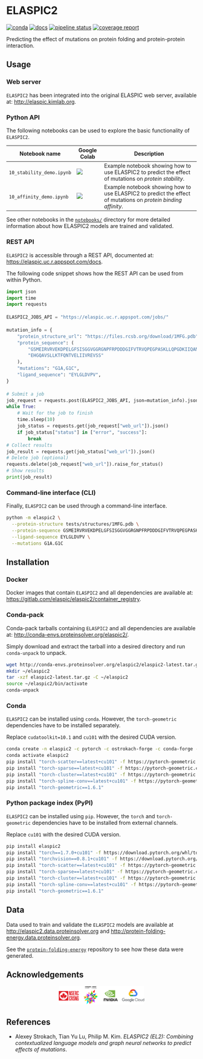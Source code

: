 # ELASPIC2

[![conda](https://img.shields.io/conda/dn/ostrokach-forge/elaspic2.svg)](https://anaconda.org/ostrokach-forge/elaspic2/)
[![docs](https://img.shields.io/badge/docs-v0.1.4-blue.svg)](https://elaspic.gitlab.io/elaspic2/v0.1.4/)
[![pipeline status](https://gitlab.com/elaspic/elaspic2/badges/v0.1.4/pipeline.svg)](https://gitlab.com/elaspic/elaspic2/commits/v0.1.4/)
[![coverage report](https://gitlab.com/elaspic/elaspic2/badges/v0.1.4/coverage.svg?job=docs)](https://elaspic.gitlab.io/elaspic2/v0.1.4/htmlcov/)

Predicting the effect of mutations on protein folding and protein-protein interaction.

## Usage

### Web server

`ELASPIC2` has been integrated into the original ELASPIC web server, available at: <http://elaspic.kimlab.org>.

### Python API

The following notebooks can be used to explore the basic functionality of `ELASPIC2`.

| Notebook name             | Google Colab                                                                                                                                                                                               | Description                                                                                                    |
| ------------------------- | ---------------------------------------------------------------------------------------------------------------------------------------------------------------------------------------------------------- | -------------------------------------------------------------------------------------------------------------- |
| `10_stability_demo.ipynb` | <a href="https://colab.research.google.com/github/elaspic/elaspic2/blob/v0.1.4/notebooks/10_stability_demo.ipynb"><img src="https://colab.research.google.com/assets/colab-badge.svg" width="200px" /></a> | Example notebook showing how to use ELASPIC2 to predict the effect of mutations on _protein stability_.        |
| `10_affinity_demo.ipynb`  | <a href="https://colab.research.google.com/github/elaspic/elaspic2/blob/v0.1.4/notebooks/10_affinity_demo.ipynb"><img src="https://colab.research.google.com/assets/colab-badge.svg" width="200px" /></a>  | Example notebook showing how to use ELASPIC2 to predict the effect of mutations on _protein binding affinity_. |

See other notebooks in the [`notebooks/`](https://gitlab.com/elaspic/elaspic2/-/tree/master/notebooks) directory for more detailed information about how ELASPIC2 models are trained and validated.

### REST API

`ELASPIC2` is accessible through a REST API, documented at: <https://elaspic.uc.r.appspot.com/docs>.

The following code snippet shows how the REST API can be used from within Python.

```python
import json
import time
import requests

ELASPIC2_JOBS_API = "https://elaspic.uc.r.appspot.com/jobs/"

mutation_info = {
    "protein_structure_url": "https://files.rcsb.org/download/1MFG.pdb",
    "protein_sequence": (
        "GSMEIRVRVEKDPELGFSISGGVGGRGNPFRPDDDGIFVTRVQPEGPASKLLQPGDKIIQANGYSFINI"
        "EHGQAVSLLKTFQNTVELIIVREVSS"
    ),
    "mutations": "G1A,G1C",
    "ligand_sequence": "EYLGLDVPV",
}

# Submit a job
job_request = requests.post(ELASPIC2_JOBS_API, json=mutation_info).json()
while True:
    # Wait for the job to finish
    time.sleep(10)
    job_status = requests.get(job_request["web_url"]).json()
    if job_status["status"] in ["error", "success"]:
        break
# Collect results
job_result = requests.get(job_status["web_url"]).json()
# Delete job (optional)
requests.delete(job_request["web_url"]).raise_for_status()
# Show results
print(job_result)
```

### Command-line interface (CLI)

Finally, `ELASPIC2` can be used through a command-line interface.

```bash
python -m elaspic2 \
  --protein-structure tests/structures/1MFG.pdb \
  --protein-sequence GSMEIRVRVEKDPELGFSISGGVGGRGNPFRPDDDGIFVTRVQPEGPASKLLQPGDKIIQANGYSFINIEHGQAVSLLKTFQNTVELIIVREVSS \
  --ligand-sequence EYLGLDVPV \
  --mutations G1A.G1C
```

## Installation

### Docker

Docker images that contain `ELASPIC2` and all dependencies are available at: <https://gitlab.com/elaspic/elaspic2/container_registry>.

### Conda-pack

Conda-pack tarballs containing `ELASPIC2` and all dependencies are available at: <http://conda-envs.proteinsolver.org/elaspic2/>.

Simply download and extract the tarball into a desired directory and run `conda-unpack` to unpack.

```bash
wget http://conda-envs.proteinsolver.org/elaspic2/elaspic2-latest.tar.gz
mkdir ~/elaspic2
tar -xzf elaspic2-latest.tar.gz -C ~/elaspic2
source ~/elaspic2/bin/activate
conda-unpack
```

### Conda

`ELASPIC2` can be installed using `conda`. However, the `torch-geometric` dependencies have to be installed separately.

Replace `cudatoolkit=10.1` and `cu101` with the desired CUDA version.

```bash
conda create -n elaspic2 -c pytorch -c ostrokach-forge -c conda-forge -c defaults elaspic2 "cudatoolkit=10.1"
conda activate elaspic2
pip install "torch-scatter==latest+cu101" -f https://pytorch-geometric.com/whl/torch-1.7.0.html
pip install "torch-sparse==latest+cu101" -f https://pytorch-geometric.com/whl/torch-1.7.0.html
pip install "torch-cluster==latest+cu101" -f https://pytorch-geometric.com/whl/torch-1.7.0.html
pip install "torch-spline-conv==latest+cu101" -f https://pytorch-geometric.com/whl/torch-1.7.0.html
pip install "torch-geometric==1.6.1"
```

### Python package index (PyPI)

`ELASPIC2` can be installed using `pip`. However, the `torch` and `torch-geometric` dependencies have to be installed from external channels.

Replace `cu101` with the desired CUDA version.

```bash
pip install elaspic2
pip install "torch==1.7.0+cu101" -f https://download.pytorch.org/whl/torch_stable.html
pip install "torchvision==0.8.1+cu101" -f https://download.pytorch.org/whl/torch_stable.html
pip install "torch-scatter==latest+cu101" -f https://pytorch-geometric.com/whl/torch-1.7.0.html
pip install "torch-sparse==latest+cu101" -f https://pytorch-geometric.com/whl/torch-1.7.0.html
pip install "torch-cluster==latest+cu101" -f https://pytorch-geometric.com/whl/torch-1.7.0.html
pip install "torch-spline-conv==latest+cu101" -f https://pytorch-geometric.com/whl/torch-1.7.0.html
pip install "torch-geometric==1.6.1"
```

## Data

Data used to train and validate the `ELASPIC2` models are available at <http://elaspic2.data.proteinsolver.org> and <http://protein-folding-energy.data.proteinsolver.org>.

See the [`protein-folding-energy`](https://gitlab.com/datapkg/protein-folding-energy) repository to see how these data were generated.

## Acknowledgements

<div align="center">
<img src="docs/_static/acknowledgements.svg" width="45%" />
</div>

## References

- Alexey Strokach, Tian Yu Lu, Philip M. Kim. _ELASPIC2 (EL2): Combining contextualized language models and graph neural networks to predict effects of mutations_.
